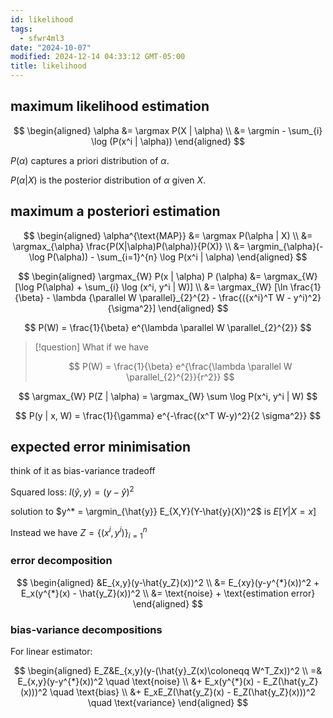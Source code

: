 ```yaml
---
id: likelihood
tags:
  - sfwr4ml3
date: "2024-10-07"
modified: 2024-12-14 04:33:12 GMT-05:00
title: likelihood
---
```


## maximum likelihood estimation

$$
\begin{aligned}
\alpha &= \argmax P(X | \alpha) \\
&= \argmin - \sum_{i} \log (P(x^i | \alpha))
\end{aligned}
$$

$P(\alpha)$ captures a priori distribution of $\alpha$.

$P(\alpha | X)$ is the posterior distribution of $\alpha$ given $X$.

## maximum a posteriori estimation

$$
\begin{aligned}
\alpha^{\text{MAP}} &= \argmax P(\alpha | X) \\
&= \argmax_{\alpha} \frac{P(X|\alpha)P(\alpha)}{P(X)} \\
&= \argmin_{\alpha}(-\log P(\alpha)) - \sum_{i=1}^{n} \log P(x^i | \alpha)
\end{aligned}
$$

$$
\begin{aligned}
\argmax_{W} P(x | \alpha) P (\alpha) &= \argmax_{W} [\log  P(\alpha) + \sum_{i} \log (x^i, y^i | W)] \\
&= \argmax_{W} [\ln \frac{1}{\beta} - \lambda {\parallel W \parallel}_{2}^{2} - \frac{({x^i}^T W - y^i)^2}{\sigma^2}]
\end{aligned}
$$

$$
P(W) = \frac{1}{\beta} e^{\lambda \parallel W \parallel_{2}^{2}}
$$

> [!question] What if we have
>
> $$
> P(W) = \frac{1}{\beta} e^{\frac{\lambda \parallel W \parallel_{2}^{2}}{r^2}}
> $$

$$
\argmax_{W} P(Z | \alpha) = \argmax_{W} \sum \log P(x^i, y^i | W)
$$

$$
P(y | x, W) = \frac{1}{\gamma} e^{-\frac{(x^T W-y)^2}{2 \sigma^2}}
$$

## expected error minimisation

think of it as bias-variance tradeoff

Squared loss: $l(\hat{y},y)=(y-\hat{y})^2$

solution to $y^* = \argmin_{\hat{y}} E_{X,Y}(Y-\hat{y}(X))^2$ is $E[Y | X=x]$

Instead we have $Z = \{(x^i, y^i)\}^n_{i=1}$

### error decomposition

$$
\begin{aligned}
&E_{x,y}(y-\hat{y_Z}(x))^2 \\
&= E_{xy}(y-y^{*}(x))^2 + E_x(y^{*}(x) - \hat{y_Z}(x))^2 \\
&= \text{noise} + \text{estimation error}
\end{aligned}
$$

### bias-variance decompositions

For linear estimator:

$$
\begin{aligned}
E_Z&E_{x,y}(y-(\hat{y}_Z(x)\coloneqq W^T_Zx))^2 \\
=& E_{x,y}(y-y^{*}(x))^2 \quad \text{noise} \\
&+ E_x(y^{*}(x) - E_Z(\hat{y_Z}(x)))^2 \quad \text{bias} \\
&+ E_xE_Z(\hat{y_Z}(x) - E_Z(\hat{y_Z}(x)))^2 \quad \text{variance}
\end{aligned}
$$
